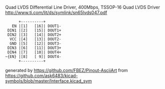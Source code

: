 Quad LVDS Differential Line Driver, 400Mbps, TSSOP-16
Quad LVDS Driver
http://www.ti.com/lit/ds/symlink/sn65lvds047.pdf


	      +----------+
	   EN |[1]   [16]| DOUT1-
	 DIN1 |[2]   [15]| DOUT1+
	 DIN2 |[3]   [14]| DOUT2+
	  VCC |[4]   [13]| DOUT2-
	  GND |[5]   [12]| DOUT3-
	 DIN3 |[6]   [11]| DOUT3+
	 DIN4 |[7]   [10]| DOUT4+
	~{EN} |[8]   [ 9]| DOUT4-
	      +----------+


generated by https://github.com/FBEZ/Pinout-AsciiArt from https://github.com/ask6483/kicad-symbols/blob/master/Interface.kicad_sym